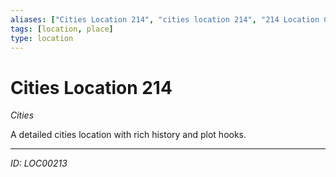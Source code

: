 ```yaml
---
aliases: ["Cities Location 214", "cities location 214", "214 Location Cities"]
tags: [location, place]
type: location
---
```


# Cities Location 214

*Cities*

A detailed cities location with rich history and plot hooks.

---
*ID: LOC00213*